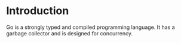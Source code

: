 # Introduction

Go is a strongly typed and compiled programming language. It has a garbage collector and is designed for concurrency.
